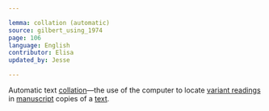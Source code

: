 ```yaml
---

lemma: collation (automatic)
source: gilbert_using_1974
page: 106
language: English
contributor: Elisa
updated_by: Jesse

---
```

Automatic text [collation](collation.html)—the use of the computer to locate [variant readings](readingVariant.html) in [manuscript](manuscript.html) copies of a [text](text.html).
